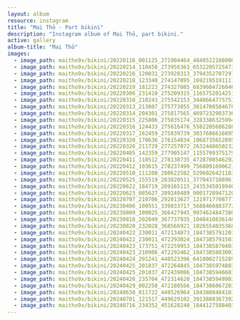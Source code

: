```yaml
---
layout: album
resource: instagram
title: "Mai Thỏ - Part bikini"
description: "Instagram album of Mai Thỏ, part bikini."
active: gallery
album-title: "Mai Thỏ"
images:
  - image_path: maitho9x/bikini/20220116_001125_271904464_4840522186000284_5561984548454028347_n.jpg
  - image_path: maitho9x/bikini/20220214_110450_273956363_653220572547322_4405435700803870435_n.jpg
  - image_path: maitho9x/bikini/20220216_120031_273928313_379435270729751_4581547201913308709_n.jpg
  - image_path: maitho9x/bikini/20220218_123340_274147895_1692195191111782_6037893016412167602_n.jpg
  - image_path: maitho9x/bikini/20220219_181223_274327085_683960472604696_6530886740578347810_n.jpg
  - image_path: maitho9x/bikini/20220306_231410_275209315_1165752014251722_3418187356783994997_n.jpg
  - image_path: maitho9x/bikini/20220310_210243_275542153_344866477575328_2533048038214979533_n.jpg
  - image_path: maitho9x/bikini/20220313_213807_275773855_381470850467874_2941775484848209571_n.jpg
  - image_path: maitho9x/bikini/20220314_204301_275817565_4697232983736612_8761928943018955146_n.jpg
  - image_path: maitho9x/bikini/20220315_225806_275835174_328338632599443_864661753570732190_n.jpg
  - image_path: maitho9x/bikini/20220316_124433_275816476_558220568628813_2084447659965782734_n.jpg
  - image_path: maitho9x/bikini/20220317_162459_275839739_303768661689541_6446160602745485816_n.jpg
  - image_path: maitho9x/bikini/20220320_170636_276154834_106873565289566_7755965240828165796_n.jpg
  - image_path: maitho9x/bikini/20220326_211729_277257072_2632448650232217_6195064219791842156_n.jpg
  - image_path: maitho9x/bikini/20220405_142359_277905147_1155799375179721_5351189894533888436_n.jpg
  - image_path: maitho9x/bikini/20220411_110512_278138735_472870854629250_7753351975271659171_n.jpg
  - image_path: maitho9x/bikini/20220412_103615_278237499_756809169062122_500141049691652277_n.jpg
  - image_path: maitho9x/bikini/20220510_111208_280622582_529602642118301_3029391144949711026_n.jpg
  - image_path: maitho9x/bikini/20220525_155519_283820511_377043710896124_531907111591074619_n.jpg
  - image_path: maitho9x/bikini/20220622_184719_289165115_2435345019940751_4175821797046498411_n.jpg
  - image_path: maitho9x/bikini/20220623_085627_289249489_900172894712060_4832385948346752843_n.jpg
  - image_path: maitho9x/bikini/20220707_210706_292013627_1219717708777083_2504718976573523799_n.jpg
  - image_path: maitho9x/bikini/20230406_100551_339833717_568846688377246_9041393643981625313_n.jpg
  - image_path: maitho9x/bikini/20230809_100025_366427945_997462484738091_8839988295868398963_n.jpg
  - image_path: maitho9x/bikini/20230818_202049_367737935_1048410836148588_5933136430000820275_n.jpg
  - image_path: maitho9x/bikini/20230820_232028_368566921_1026554035368725_1410370346068202842_n.jpg
  - image_path: maitho9x/bikini/20240422_230011_472134073_18473857912031072_790431266360692020_n.jpg
  - image_path: maitho9x/bikini/20240422_230011_472293024_18473857915031072_7917944521039533022_n.jpg
  - image_path: maitho9x/bikini/20240423_173751_472259953_18473858704031072_1001688764527947554_n.jpg
  - image_path: maitho9x/bikini/20240423_210906_472292462_18473858830031072_2988514878431079443_n.jpg
  - image_path: maitho9x/bikini/20240424_201241_440523396_641000271528999_2609981477860714795_n.jpg
  - image_path: maitho9x/bikini/20240425_201837_472264845_18473859748031072_2220126012613387538_n.jpg
  - image_path: maitho9x/bikini/20240425_201837_472439086_18473859466031072_7583387717857661319_n.jpg
  - image_path: maitho9x/bikini/20240426_235704_472314620_18473859499031072_5093091447774543027_n.jpg
  - image_path: maitho9x/bikini/20240429_002258_472180566_18473860672031072_5828886499259185998_n.jpg
  - image_path: maitho9x/bikini/20240630_011722_449526964_18438084841031072_6390743373877118396_n.jpg
  - image_path: maitho9x/bikini/20240701_121517_449629102_391388036739283_1012312353899988523_n.jpg
  - image_path: maitho9x/bikini/20240716_234352_451628240_18441275884031072_278346407768929075_n.jpg
---
```

